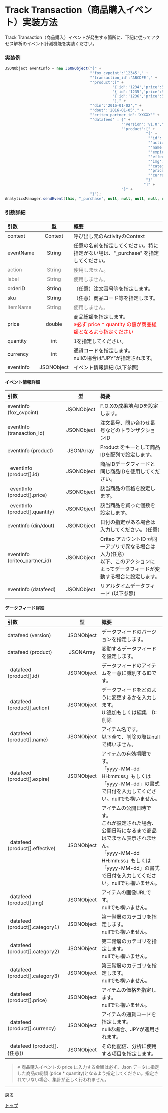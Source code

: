 # Track Transaction（商品購入イベント）実装方法

Track Transaction（商品購入）イベントが発生する箇所に、下記に従ってアクセス解析のイベント計測機能を実装ください。

### 実装例

```java
JSONObject eventInfo = new JSONObject("{" +
                                      "'fox_cvpoint':'12345'," +
                                      "'transaction_id':'ABCDFE’," +
                                      "'product':[" +
                                                "{'id':'1234','price':550,'quantity':1}," +
                                                "{'id':'1235','price':550,'quantity':2}," +
                                                "{'id':'1236','price':550,'quantity':2}" +
                                                "]," +
                                      "'din':'2016-01-02'," +
                                      "'dout':'2016-01-05'," +
                                      "'criteo_partner_id':'XXXXX'" +
                                      "'datafeed' : {" +
                                                    "'version':'v1.0'," +
                                                    "'product':[" +
                                                               "{" +
                                                                "'id':'12345'" +
                                                                "'action':'U'" +
                                                                "'name':'icecreame'" +
                                                                "'expire':'2016-10-31'" +
                                                                "'effective':'2016-04-01'" +
                                                                "'img':'http://pngimg.com/upload/ice_cream_PNG5099.png'" +
                                                                "'category1':'food'" +
                                                                "'price':'2750'" +
                                                                "'currency':'JPY'"
                                                               "}"
                                                              "]" +
                                                    "}" +
                                      "}");
AnalyticsManager.sendEvent(this, "_purchase", null, null, null, null, null, 2750, 5, "JPY",　eventInfo);
```

### 引数詳細

| 引数 | 型 | 概要 |
|:----------|:-----------:|:------------|
|context|Context|呼び出し元のActivityのContext|
|eventName|String|任意の名前を指定してください。特に指定がない場は、"_purchase" を指定してください。|
|<span style="color:grey">action|<span style="color:grey">String|<span style="color:grey">使用しません。|
|<span style="color:grey">label|<span style="color:grey">String|<span style="color:grey">使用しません。|
|orderID|String|（任意）注⽂番号等を指定します。|
|sku|String|（任意）商品コード等を指定します。|
|<span style="color:grey">itemName|<span style="color:grey">String|<span style="color:grey">使用しません。|
|price|double|商品総額を指定します。<br><span style="color:red">※必ず price * quantity の値が商品総額となるよう指定ください|
|quantity|int|1を指定してください。|
|currency|int|通貨コードを指定します。<br>nullの場合は”JPY”が指定されます。|
|eventInfo|JSONObject|イベント情報詳細 (以下参照)|

#### イベント情報詳細

| 引数 | 型 | 概要 |
|:----------|:-----------:|:------------|
|eventInfo (fox_cvpoint)|JSONObject|F.O.Xの成果地点IDを設定します。|
|eventInfo (transaction_id)|JSONObject|注文番号、問い合わせ番号などのトランザクションID|
|eventInfo (product)|JSONArray|Product をキーとして商品IDを配列で設定します。
|&nbsp;&nbsp;eventInfo (product[].id)|JSONObject|商品IDデータフィードと同じ商品IDを使用してください。|
|&nbsp;&nbsp;eventInfo (product[].price)|JSONObject|該当商品の価格を設定します。|
|&nbsp;&nbsp;eventInfo (product[].quantity)|JSONObject|該当商品を買った個数を設定します。|
|eventInfo (din/dout)|JSONObject|⽇付の指定がある場合は⼊⼒してください。（任意）|
|eventInfo (criteo_partner_id)|JSONObject|Criteo アカウントID が同⼀アプリで異なる場合は⼊⼒(任意)<br>以下、このアクションによってデータフィードが変動する場合に設定します。|
|eventInfo (datafeed)|JSONObject|リアルタイムデータフィード (以下参照)|

#### データフィード詳細

| 引数 | 型 | 概要 |
|:----------|:-----------:|:------------|
|datafeed (version)|JSONObject|データフィードのバージョンを指定します。|
|datafeed (product)|JSONArray|変動するデータフィードを設定します。|
|&nbsp;&nbsp;datafeed (product[].id)|JSONObject|データフィードのアイテムを一意に識別するIDです。|
|&nbsp;&nbsp;datafeed (product[].action)|JSONObject|データフィードをどのように変更するかを入力します。<br>U:追加もしくは編集　D:削除|
|&nbsp;&nbsp;datafeed (product[].name)|JSONObject|アイテム名です。<br>以下全て、削除の際はnullで構いません。|
|&nbsp;&nbsp;datafeed (product[].expire)|JSONObject|アイテムの有効期限です。<br>「yyyy-MM-dd HH:mm:ss」もしくは「yyyy-MM-dd」の書式で日付を入力してください。nullでも構いません。|
|&nbsp;&nbsp;datafeed (product[].effective)|JSONObject|アイテムの公開日時です。<br>これが設定された場合、公開日時になるまで商品はでません表示されません。<br>「yyyy-MM-dd HH:mm:ss」もしくは「yyyy-MM-dd」の書式で日付を入力してください。nullでも構いません。|
|&nbsp;&nbsp;datafeed (product[].img)|JSONObject|アイテムの画像URLです。<br>nullでも構いません。|
|&nbsp;&nbsp;datafeed (product[].category1)|JSONObject|第一階層のカテゴリを指定します。<br>nullでも構いません。|
|&nbsp;&nbsp;datafeed (product[].category2)|JSONObject|第二階層のカテゴリを指定します。<br>nullでも構いません。|
|&nbsp;&nbsp;datafeed (product[].category3)|JSONObject|第三階層のカテゴリを指定します。<br>nullでも構いません。|
|&nbsp;&nbsp;datafeed (product[].price)|JSONObject|アイテムの価格を指定します。<br>nullでも構いません。|
|&nbsp;&nbsp;datafeed (product[].currency)|JSONObject|アイテムの通貨コードを指定します。<br>nullの場合、JPYが適用されます。|
|&nbsp;&nbsp;datafeed (product[].{任意})|JSONObject|その他配信、分析に使用する項目を指定します。|

> ※ 商品購⼊イベントの price に⼊⼒する⾦額は必ず、Json データに指定した商品の総額 (price * quantity)となるよう指定してください。指定されていない場合、集計が正しく⾏われません。


---
[戻る](/lang/ja//doc/fox_engagement/README.md)

[トップ](/lang/ja/README.md)

